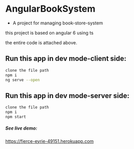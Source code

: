# AngularBookSystem
* A project for managing book-store-system

 this project is based on angular 6 using ts
 
 the entire code is attached above.
 
 ## Run this app in dev mode-client side:
```bash
clone the file path
npm i
ng serve --open
```
## Run this app in dev mode-server side:
```bash
clone the file path
npm i
npm start
```

##### See live demo:
https://fierce-eyrie-49151.herokuapp.com
